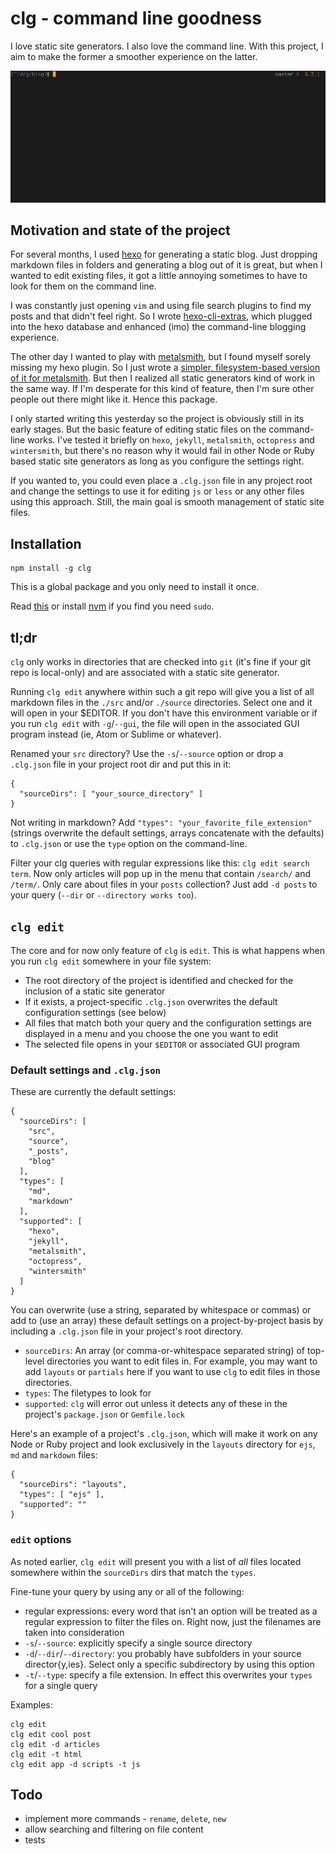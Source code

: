 # clg - command line goodness

I love static site generators. I also love the command line. With this project, I aim to make the former a smoother experience on the latter.

![example](./docs/example.gif)

## Motivation and state of the project

For several months, I used [hexo](https://hexo.io) for generating a static blog. Just dropping markdown files in folders and generating a blog out of it is great, but when I wanted to edit existing files, it got a little annoying sometimes to have to look for them on the command line.

I was constantly just opening `vim` and using file search plugins to find my posts and that didn't feel right. So I wrote [hexo-cli-extras](https://github.com/greg-js/hexo-cli-extras), which plugged into the hexo database and enhanced (imo) the command-line blogging experience.

The other day I wanted to play with [metalsmith](https://github.com/metalsmith/metalsmith), but I found myself sorely missing my hexo plugin. So I just wrote a [simpler, filesystem-based version of it for metalsmith](https://github.com/greg-js/metalsmith-hammer). But then I realized all static generators kind of work in the same way. If I'm desperate for this kind of feature, then I'm sure other people out there might like it. Hence this package.

I only started writing this yesterday so the project is obviously still in its early stages. But the basic feature of editing static files on the command-line works. I've tested it briefly on `hexo`, `jekyll`, `metalsmith`, `octopress` and `wintersmith`, but there's no reason why it would fail in other Node or Ruby based static site generators as long as you configure the settings right.

If you wanted to, you could even place a `.clg.json` file in any project root and change the settings to use it for editing `js` or `less` or any other files using this approach. Still, the main goal is smooth management of static site files.

## Installation

```
npm install -g clg
```

This is a global package and you only need to install it once.

Read [this](https://github.com/sindresorhus/guides/blob/master/npm-global-without-sudo.md) or install [nvm](https://github.com/creationix/nvm) if you find you need `sudo`.

## tl;dr

`clg` only works in directories that are checked into `git` (it's fine if your git repo is local-only) and are associated with a static site generator.

Running `clg edit` anywhere within such a git repo will give you a list of all markdown files in the `./src` and/or `./source` directories. Select one and it will open in your $EDITOR. If you don't have this environment variable or if you run `clg edit` with `-g`/`--gui`, the file will open in the associated GUI program instead (ie, Atom or Sublime or whatever).

Renamed your `src` directory? Use the `-s`/`--source` option or drop a `.clg.json` file in your project root dir and put this in it:

```
{
  "sourceDirs": [ "your_source_directory" ]
}
```

Not writing in markdown? Add `"types": "your_favorite_file_extension"` (strings overwrite the default settings, arrays concatenate with the defaults) to `.clg.json` or use the `type` option on the command-line.

Filter your clg queries with regular expressions like this: `clg edit search term`. Now only articles will pop up in the menu that contain `/search/` and `/term/`. Only care about files in your `posts` collection? Just add `-d posts` to your query (`--dir` or `--directory works too`).

## `clg edit`

The core and for now only feature of `clg` is `edit`. This is what happens when you run `clg edit` somewhere in your file system:

- The root directory of the project is identified and checked for the inclusion of a static site generator
- If it exists, a project-specific `.clg.json` overwrites the default configuration settings (see below)
- All files that match both your query and the configuration settings are displayed in a menu and you choose the one you want to edit
- The selected file opens in your `$EDITOR` or associated GUI program

### Default settings and `.clg.json`

These are currently the default settings:

```
{
  "sourceDirs": [
    "src",
    "source",
    "_posts",
    "blog"
  ],
  "types": [
    "md",
    "markdown"
  ],
  "supported": [
    "hexo",
    "jekyll",
    "metalsmith",
    "octopress",
    "wintersmith"
  ]
}
```

You can overwrite (use a string, separated by whitespace or commas) or add to (use an array) these default settings on a project-by-project basis by including a `.clg.json` file in your project's root directory.

- `sourceDirs`: An array (or comma-or-whitespace separated string) of top-level directories you want to edit files in. For example, you may want to add `layouts` or `partials` here if you want to use `clg` to edit files in those directories.
- `types`: The filetypes to look for
- `supported`: `clg` will error out unless it detects any of these in the project's `package.json` or `Gemfile.lock`

Here's an example of a project's `.clg.json`, which will make it work on any Node or Ruby project and look exclusively in the `layouts` directory for `ejs`, `md` and `markdown` files:

```
{
  "sourceDirs": "layouts",
  "types": [ "ejs" ],
  "supported": ""
}
```

### `edit` options

As noted earlier, `clg edit` will present you with a list of *all* files located somewhere within the `sourceDirs` dirs that match the `types`.

Fine-tune your query by using any or all of the following:

- regular expressions: every word that isn't an option will be treated as a regular expression to filter the files on. Right now, just the filenames are taken into consideration
- `-s`/`--source`: explicitly specify a single source directory
- `-d`/`--dir`/`--directory`: you probably have subfolders in your source director{y,ies}. Select only a specific subdirectory by using this option
- `-t`/`--type`: specify a file extension. In effect this overwrites your `types` for a single query

Examples:

```
clg edit
clg edit cool post
clg edit -d articles
clg edit -t html
clg edit app -d scripts -t js
```

## Todo

* implement more commands - `rename`, `delete`, `new`
* allow searching and filtering on file content
* tests
